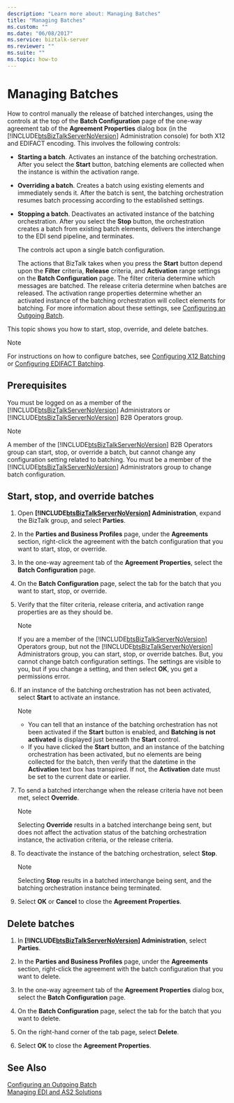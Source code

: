 ```yaml
---
description: "Learn more about: Managing Batches"
title: "Managing Batches"
ms.custom: ""
ms.date: "06/08/2017"
ms.service: biztalk-server
ms.reviewer: ""
ms.suite: ""
ms.topic: how-to
---
```

# Managing Batches
How to control manually the release of batched interchanges, using the controls at the top of the **Batch Configuration** page of the one-way agreement tab of the **Agreement Properties** dialog box (in the [!INCLUDE[btsBizTalkServerNoVersion](../includes/btsbiztalkservernoversion-md.md)] Administration console) for both X12 and EDIFACT encoding. This involves the following controls:  
  
- **Starting a batch**. Activates an instance of the batching orchestration. After you select the **Start** button, batching elements are collected when the instance is within the activation range.  
  
- **Overriding a batch**. Creates a batch using existing elements and immediately sends it. After the batch is sent, the batching orchestration resumes batch processing according to the established settings.  
  
- **Stopping a batch**. Deactivates an activated instance of the batching orchestration. After you select the **Stop** button, the orchestration creates a batch from existing batch elements, delivers the interchange to the EDI send pipeline, and terminates.  
  
  The controls act upon a single batch configuration.  
  
  The actions that BizTalk takes when you press the **Start** button depend upon the **Filter** criteria, **Release** criteria, and **Activation** range settings on the **Batch Configuration** page. The filter criteria determine which messages are batched. The release criteria determine when batches are released. The activation range properties determine whether an activated instance of the batching orchestration will collect elements for batching. For more information about these settings, see [Configuring an Outgoing Batch](../core/configuring-an-outgoing-batch.md).  

This topic shows you how to start, stop, override, and delete batches.  

> [!NOTE]
>  For instructions on how to configure batches, see [Configuring X12 Batching](../core/configuring-batching-x12.md) or [Configuring EDIFACT Batching](../core/configuring-batching-edifact.md). 
  
## Prerequisites  
 You must be logged on as a member of the [!INCLUDE[btsBizTalkServerNoVersion](../includes/btsbiztalkservernoversion-md.md)] Administrators or [!INCLUDE[btsBizTalkServerNoVersion](../includes/btsbiztalkservernoversion-md.md)] B2B Operators group.  
  
> [!NOTE]
>  A member of the [!INCLUDE[btsBizTalkServerNoVersion](../includes/btsbiztalkservernoversion-md.md)] B2B Operators group can start, stop, or override a batch, but cannot change any configuration setting related to batching. You must be a member of the [!INCLUDE[btsBizTalkServerNoVersion](../includes/btsbiztalkservernoversion-md.md)] Administrators group to change batch configuration.  
  
## Start, stop, and override batches  
  
1. Open **[!INCLUDE[btsBizTalkServerNoVersion](../includes/btsbiztalkservernoversion-md.md)] Administration**, expand the BizTalk group, and select **Parties**.  
  
2. In the **Parties and Business Profiles** page, under the **Agreements** section, right-click the agreement with the batch configuration that you want to start, stop, or override.  
  
3. In the one-way agreement tab of the **Agreement Properties**, select the **Batch Configuration** page.  
  
4. On the **Batch Configuration** page, select the tab for the batch that you want to start, stop, or override.  
  
5. Verify that the filter criteria, release criteria, and activation range properties are as they should be.  
  
   > [!NOTE]
   >  If you are a member of the [!INCLUDE[btsBizTalkServerNoVersion](../includes/btsbiztalkservernoversion-md.md)] Operators group, but not the [!INCLUDE[btsBizTalkServerNoVersion](../includes/btsbiztalkservernoversion-md.md)] Administrators group, you can start, stop, or override batches. But, you cannot change batch configuration settings. The settings are visible to you, but if you change a setting, and then select **OK**, you get a permissions error.  
  
6. If an instance of the batching orchestration has not been activated, select **Start** to activate an instance.  
  
   > [!NOTE]
   >  - You can tell that an instance of the batching orchestration has not been activated if the **Start** button is enabled, and **Batching is not activated** is displayed just beneath the **Start** control.  
   >  - If you have clicked the **Start** button, and an instance of the batching orchestration has been activated, but no elements are being collected for the batch, then verify that the datetime in the **Activation** text box has transpired. If not, the **Activation** date must be set to the current date or earlier.  
  
7. To send a batched interchange when the release criteria have not been met, select **Override**.  
  
   > [!NOTE]
   >  Selecting **Override** results in a batched interchange being sent, but does not affect the activation status of the batching orchestration instance, the activation criteria, or the release criteria.  
  
8. To deactivate the instance of the batching orchestration, select **Stop**.  
  
   > [!NOTE]
   >  Selecting **Stop** results in a batched interchange being sent, and the batching orchestration instance being terminated.  
  
9. Select **OK** or **Cancel** to close the **Agreement Properties**.  

## Delete batches  
  
1. In **[!INCLUDE[btsBizTalkServerNoVersion](../includes/btsbiztalkservernoversion-md.md)] Administration**, select **Parties**.  
  
2. In the **Parties and Business Profiles** page, under the **Agreements** section, right-click the agreement with the batch configuration that you want to delete.  
  
3. In the one-way agreement tab of the **Agreement Properties** dialog box, select the **Batch Configuration** page.  
  
4. On the **Batch Configuration** page, select the tab for the batch that you want to delete.  
  
5. On the right-hand corner of the tab page, select **Delete**.  
  
6. Select **OK** to close the **Agreement Properties**.  

  
## See Also  
 [Configuring an Outgoing Batch](../core/configuring-an-outgoing-batch.md)  
 [Managing EDI and AS2 Solutions](../core/managing-edi-and-as2-solutions.md)
